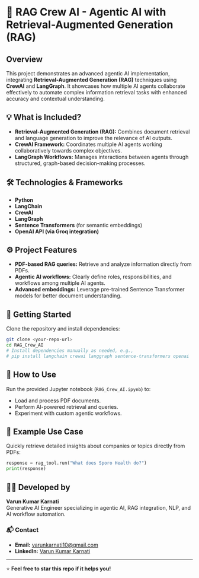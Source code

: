 
# 🚀 RAG Crew AI - Agentic AI with Retrieval-Augmented Generation (RAG)

## Overview

This project demonstrates an advanced agentic AI implementation, integrating **Retrieval-Augmented Generation (RAG)** techniques using **CrewAI** and **LangGraph**. It showcases how multiple AI agents collaborate effectively to automate complex information retrieval tasks with enhanced accuracy and contextual understanding.

## 💡 What is Included?

- **Retrieval-Augmented Generation (RAG):** Combines document retrieval and language generation to improve the relevance of AI outputs.
- **CrewAI Framework:** Coordinates multiple AI agents working collaboratively towards complex objectives.
- **LangGraph Workflows:** Manages interactions between agents through structured, graph-based decision-making processes.

## 🛠 Technologies & Frameworks

- **Python**
- **LangChain**
- **CrewAI**
- **LangGraph**
- **Sentence Transformers** (for semantic embeddings)
- **OpenAI API (via Groq integration)**

## ⚙️ Project Features

- **PDF-based RAG queries:** Retrieve and analyze information directly from PDFs.
- **Agentic AI workflows:** Clearly define roles, responsibilities, and workflows among multiple AI agents.
- **Advanced embeddings:** Leverage pre-trained Sentence Transformer models for better document understanding.

## 📌 Getting Started

Clone the repository and install dependencies:

```bash
git clone <your-repo-url>
cd RAG_Crew_AI
# Install dependencies manually as needed, e.g.,
# pip install langchain crewai langgraph sentence-transformers openai
```

## 🚩 How to Use

Run the provided Jupyter notebook (`RAG_Crew_AI.ipynb`) to:

- Load and process PDF documents.
- Perform AI-powered retrieval and queries.
- Experiment with custom agentic workflows.

## 🎯 Example Use Case

Quickly retrieve detailed insights about companies or topics directly from PDFs:

```python
response = rag_tool.run("What does Sporo Health do?")
print(response)
```

## 🧑‍💻 Developed by  
**Varun Kumar Karnati**  
Generative AI Engineer specializing in agentic AI, RAG integration, NLP, and AI workflow automation.


### 📬 Contact
- **Email:** [varunkarnati10@gmail.com](mailto:varunkarnati10@gmail.com)
- **LinkedIn:** [Varun Kumar Karnati](https://www.linkedin.com/in/your-linkedin-username)

---

⭐️ **Feel free to star this repo if it helps you!**
